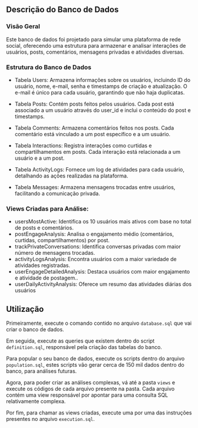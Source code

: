 ## Descrição do Banco de Dados

### Visão Geral

Este banco de dados foi projetado para simular uma plataforma de rede social, oferecendo uma estrutura para armazenar e analisar interações de usuários, posts, comentários, mensagens privadas e atividades diversas.

### Estrutura do Banco de Dados

- Tabela Users: Armazena informações sobre os usuários, incluindo ID do usuário, nome, e-mail, senha e timestamps de criação e atualização. O e-mail é único para cada usuário, garantindo que não haja duplicatas.

- Tabela Posts: Contém posts feitos pelos usuários. Cada post está associado a um usuário através do user_id e inclui o conteúdo do post e timestamps.

- Tabela Comments: Armazena comentários feitos nos posts. Cada comentário está vinculado a um post específico e a um usuário.

- Tabela Interactions: Registra interações como curtidas e compartilhamentos em posts. Cada interação está relacionada a um usuário e a um post.

- Tabela ActivityLogs: Fornece um log de atividades para cada usuário, detalhando as ações realizadas na plataforma.

- Tabela Messages: Armazena mensagens trocadas entre usuários, facilitando a comunicação privada.

### Views Criadas para Análise:

- usersMostActive: Identifica os 10 usuários mais ativos com base no total de posts e comentários.
- postEngageAnalysis: Analisa o engajamento médio (comentários, curtidas, compartilhamentos) por post.
- trackPrivateConversations: Identifica conversas privadas com maior número de mensagens trocadas.
- activityLogsAnalysis: Encontra usuários com a maior variedade de atividades registradas.
- userEngageDetailedAnalysis: Destaca usuários com maior engajamento e atividade de postagem..
- userDailyActivityAnalysis: Oferece um resumo das atividades diárias dos usuários

## Utilização

Primeiramente, execute o comando contido no arquivo `database.sql` que vai criar o banco de dados.

Em seguida, execute as queries que existem dentro do script `definition.sql`, responsável pela criação das tabelas do banco.

Para popular o seu banco de dados, execute os scripts dentro do arquivo `population.sql`, estes scripts vão gerar cerca de 150 mil dados dentro do banco, para análises futuras.

Agora, para poder criar as análises complexas, vá até a pasta `views` e execute os códigos de cada arquivo presente na pasta. Cada arquivo contém uma view responsável por apontar para uma consulta SQL relativamente complexa.

Por fim, para chamar as views criadas, execute uma por uma das instruções presentes no arquivo `execution.sql`.
